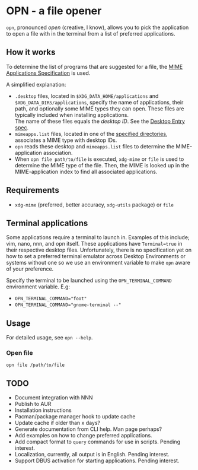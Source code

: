 # OPN - a file opener

`opn`, pronounced _open_ (creative, I know), allows you to pick the application to open a file with
in the terminal from a list of preferred applications.


## How it works
To determine the list of programs that are suggested for a file, the 
[MIME Applications Specification](https://specifications.freedesktop.org/mime-apps-spec/1.0.1/)
is used.

A simplified explanation:
- `.desktop` files, located in `$XDG_DATA_HOME/applications` and `$XDG_DATA_DIRS/applications`,
  specify the name of applications, their path, and optionally some MIME types they can open.
  These files are typically included when installing applications.  
  The name of these files equals the _desktop ID_.
  See the [Desktop Entry spec](https://specifications.freedesktop.org/desktop-entry-spec/1.5/index.html#).
- `mimeapps.list` files, located in one of the [specified directories](https://specifications.freedesktop.org/mime-apps-spec/1.0.1/file.html),
  associates a MIME type with desktop IDs.
- `opn` reads these desktop and `mimeapps.list` files to determine the MIME-application association.
- When `opn file path/to/file` is executed, `xdg-mime` or `file` is used to determine the MIME type
  of the file. Then, the MIME is looked up in the MIME-application index to find all associated
  applications.

## Requirements
- `xdg-mime` (preferred, better accuracy, `xdg-utils` package) or `file`

## Terminal applications
Some applications require a terminal to launch in. Examples of this include; vim, nano, nnn, and opn
itself. These applications have `Terminal=true` in their respective desktop files.
Unfortunately, there is no specification yet on how to set a preferred terminal emulator across
Desktop Environments or systems without one so we use an environment variable to make `opn` aware of
your preference.

Specify the terminal to be launched using the `OPN_TERMINAL_COMMAND` environment variable. E.g:
- `OPN_TERMINAL_COMMAND="foot"`
- `OPN_TERMINAL_COMMAND="gnome-terminal --"`

## Usage
For detailed usage, see `opn --help`.

### Open file
`opn file /path/to/file`

## TODO
- Document integration with NNN
- Publish to AUR
- Installation instructions
- Pacman/package manager hook to update cache
- Update cache if older than x days?
- Generate documentation from CLI help. Man page perhaps?
- Add examples on how to change preferred applications.
- Add compact format to `query` commands for use in scripts. Pending interest.
- Localization, currently, all output is in English. Pending interest.
- Support DBUS activation for starting applications. Pending interest.
